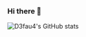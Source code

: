 ### Hi there 👋

![D3fau4's GitHub stats](https://github-readme-stats.vercel.app/api?username=d3fau4&count_private=true&show_icons=true&theme=radical)

<!--
**D3fau4/D3fau4** is a ✨ _special_ ✨ repository because its `README.md` (this file) appears on your GitHub profile.

Here are some ideas to get you started:

- 🔭 I’m currently working on ...
- 🌱 I’m currently learning ...
- 👯 I’m looking to collaborate on ...
- 🤔 I’m looking for help with ...
- 💬 Ask me about ...
- 📫 How to reach me: ...
- 😄 Pronouns: ...
- ⚡ Fun fact: ...
-->

